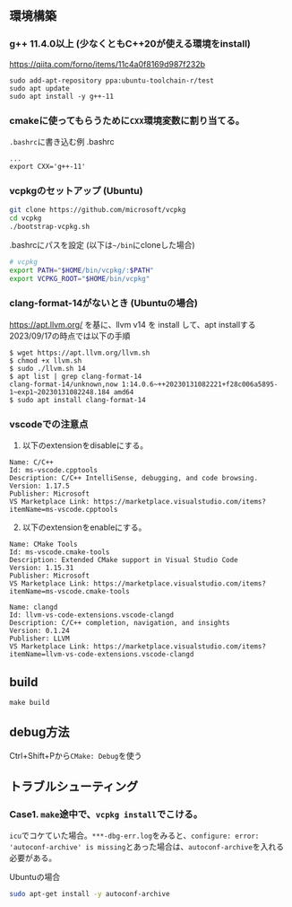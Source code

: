 ## 環境構築 

### g++ 11.4.0以上 (少なくともC++20が使える環境をinstall)
https://qiita.com/forno/items/11c4a0f8169d987f232b
```
sudo add-apt-repository ppa:ubuntu-toolchain-r/test
sudo apt update
sudo apt install -y g++-11
```

### cmakeに使ってもらうために`CXX`環境変数に割り当てる。
`.bashrc`に書き込む例
.bashrc
```.bashrc
...
export CXX='g++-11'
```

### vcpkgのセットアップ (Ubuntu)
```bash
git clone https://github.com/microsoft/vcpkg
cd vcpkg
./bootstrap-vcpkg.sh
```

.bashrcにパスを設定 (以下は`~/bin`にcloneした場合)
```bash
# vcpkg
export PATH="$HOME/bin/vcpkg/:$PATH"
export VCPKG_ROOT="$HOME/bin/vcpkg"
```

### clang-format-14がないとき (Ubuntuの場合)

https://apt.llvm.org/ を基に、llvm v14 を install して、apt installする
2023/09/17の時点では以下の手順
```
$ wget https://apt.llvm.org/llvm.sh
$ chmod +x llvm.sh
$ sudo ./llvm.sh 14
$ apt list | grep clang-format-14
clang-format-14/unknown,now 1:14.0.6~++20230131082221+f28c006a5895-1~exp1~20230131082248.184 amd64
$ sudo apt install clang-format-14
```

### vscodeでの注意点
1. 以下のextensionをdisableにする。
```
Name: C/C++
Id: ms-vscode.cpptools
Description: C/C++ IntelliSense, debugging, and code browsing.
Version: 1.17.5
Publisher: Microsoft
VS Marketplace Link: https://marketplace.visualstudio.com/items?itemName=ms-vscode.cpptools
```
2. 以下のextensionをenableにする。
```
Name: CMake Tools
Id: ms-vscode.cmake-tools
Description: Extended CMake support in Visual Studio Code
Version: 1.15.31
Publisher: Microsoft
VS Marketplace Link: https://marketplace.visualstudio.com/items?itemName=ms-vscode.cmake-tools
```
```
Name: clangd
Id: llvm-vs-code-extensions.vscode-clangd
Description: C/C++ completion, navigation, and insights
Version: 0.1.24
Publisher: LLVM
VS Marketplace Link: https://marketplace.visualstudio.com/items?itemName=llvm-vs-code-extensions.vscode-clangd
```


## build
```
make build
```

## debug方法
Ctrl+Shift+Pから`CMake: Debug`を使う

## トラブルシューティング

### Case1. `make`途中で、`vcpkg install`でこける。
`icu`でコケていた場合。`***-dbg-err.log`をみると、`configure: error: 'autoconf-archive' is missing`とあった場合は、`autoconf-archive`を入れる必要がある。

Ubuntuの場合
```bash
sudo apt-get install -y autoconf-archive
```
